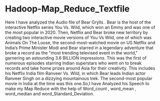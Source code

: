 # Hadoop-Map_Reduce_Textfile

Here I have analyzed the Audio file of Bear Grylls . Bear is the host of the interactive Netflix series You Vs. Wild, which won an Emmy and was one of the most popular in 2020. Then, Netflix and Bear broke new territory by creating two interactive movie versions of You Vs Wild, one of which was Animals On The Loose, the second-most-watched movie on US Netflix and India’s  Prime Minister Modi and Bear starred in a legendary adventure that broke a record as the "most trending televised event in the world," garnering an astounding 3.6 BILLION impressions. This was the first of numerous episodes starring Indian superstars who went on to break records and take home prizes around Asia for their creativity. This includes his Netflix India film Ranveer Vs. Wild, in which Bear leads Indian actor Ranveer Singh on a dizzying mountainous trek. The second-most popular movie in India at the time was this one.So,I have Analyzed his Speech to make my Map Reduce with the help of Word_count , word_mean , word_median and word_Standard_Deviation.
